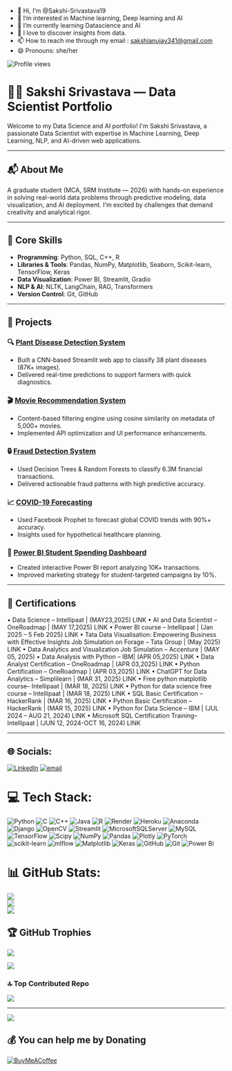 - 👋 Hi, I’m @Sakshi-Srivastava19
- 👀 I’m interested in Machine learning, Deep learning and AI
- 🌱 I’m currently learning Datascience and AI
- 💞️  I love to discover insights from data.
- 📫 How to reach me through my email : sakshianujay341@gmail.com
- 😄 Pronouns: she/her

![Profile views](https://komarev.com/ghpvc/?username=Sakshi-Srivastava19&label=Profile%20views&color=0e75b6&style=flat)

# 👩‍💻 Sakshi Srivastava — Data Scientist Portfolio

Welcome to my Data Science and AI portfolio! I'm Sakshi Srivastava, a passionate Data Scientist with expertise in Machine Learning, Deep Learning, NLP, and AI-driven web applications.

---

## 📬 About Me

A graduate student (MCA, SRM Institute — 2026) with hands-on experience in solving real-world data problems through predictive modeling, data visualization, and AI deployment. I'm excited by challenges that demand creativity and analytical rigor.

---

## 🧠 Core Skills

* **Programming**: Python, SQL, C++, R
* **Libraries & Tools**: Pandas, NumPy, Matplotlib, Seaborn, Scikit-learn, TensorFlow, Keras
* **Data Visualization**: Power BI, Streamlit, Gradio
* **NLP & AI**: NLTK, LangChain, RAG, Transformers
* **Version Control**: Git, GitHub

---

## 🚀 Projects

### 🔍 [Plant Disease Detection System](https://github.com/Sakshi-Srivastava19/PLANT-DISEASE-PREDICTION)

* Built a CNN-based Streamlit web app to classify 38 plant diseases (87K+ images).
* Delivered real-time predictions to support farmers with quick diagnostics.

### 🎬 [Movie Recommendation System](https://github.com/Sakshi-Srivastava19/MOVIE_RECOMMENDATION-SYSTEM-TMDB-)

* Content-based filtering engine using cosine similarity on metadata of 5,000+ movies.
* Implemented API optimization and UI performance enhancements.

### 🔒 [Fraud Detection System](https://github.com/Sakshi-Srivastava19/Fraud-Detection-System)

* Used Decision Trees & Random Forests to classify 6.3M financial transactions.
* Delivered actionable fraud patterns with high predictive accuracy.

### 📈 [COVID-19 Forecasting](https://github.com/Sakshi-Srivastava19/COVID_19-CAPSTONE-PROJECT-)

* Used Facebook Prophet to forecast global COVID trends with 90%+ accuracy.
* Insights used for hypothetical healthcare planning.

### 💸 [Power BI Student Spending Dashboard](https://github.com/Sakshi-Srivastava19/capstone_project1-PowerBI-/blob/main/Project-1.pdf)

* Created interactive Power BI report analyzing 10K+ transactions.
* Improved marketing strategy for student-targeted campaigns by 10%.

---

## 🧾 Certifications

•	Data Science – Intellipaat | (MAY23,2025) LINK
•	AI and Data Scientist – OneRoadmap | (MAY 17,2025) LINK
•	Power BI course – Intellipaat | (Jan 2025 – 5 Feb 2025) LINK
•	Tata Data Visualisation: Empowering Business with Effective Insights Job Simulation on Forage – Tata Group | (May 2025) LINK
•	Data Analytics and Visualization Job Simulation – Accenture | (MAY 05, 2025) 
•	Data Analysis with Python – IBM| (APR 05,2025) LINK
•	Data Analyst Certification – OneRoadmap | (APR 03,2025) LINK
•	Python Certification – OneRoadmap | (APR 03,2025) LINK
•	ChatGPT for Data Analytics – Simplilearn | (MAR 31, 2025) LINK
•	Free python matplotlib course– Intellipaat | (MAR 18, 2025) LINK
•	Python for data science free course – Intellipaat | (MAR 18, 2025) LINK
•	SQL Basic Certification – HackerRank | (MAR 16, 2025) LINK
•	Python Basic Certification – HackerRank | (MAR 15, 2025) LINK
•	Python for Data Science – IBM | (JUL 2024 – AUG 21, 2024) LINK
•	Microsoft SQL Certification Training– Intellipaat | (JUN 12, 2024-OCT 16, 2024) LINK

---
## 🌐 Socials:
[![LinkedIn](https://img.shields.io/badge/LinkedIn-%230077B5.svg?logo=linkedin&logoColor=white)](https://linkedin.com/in/https://www.linkedin.com/in/sakshi-srivastava-59a3b3313) [![email](https://img.shields.io/badge/Email-D14836?logo=gmail&logoColor=white)](mailto:sakshianujay341@gmail.com) 

# 💻 Tech Stack:
![Python](https://img.shields.io/badge/python-3670A0?style=plastic&logo=python&logoColor=ffdd54) ![C](https://img.shields.io/badge/c-%2300599C.svg?style=plastic&logo=c&logoColor=white) ![C++](https://img.shields.io/badge/c++-%2300599C.svg?style=plastic&logo=c%2B%2B&logoColor=white) ![Java](https://img.shields.io/badge/java-%23ED8B00.svg?style=plastic&logo=openjdk&logoColor=white) ![R](https://img.shields.io/badge/r-%23276DC3.svg?style=plastic&logo=r&logoColor=white) ![Render](https://img.shields.io/badge/Render-%46E3B7.svg?style=plastic&logo=render&logoColor=white) ![Heroku](https://img.shields.io/badge/heroku-%23430098.svg?style=plastic&logo=heroku&logoColor=white) ![Anaconda](https://img.shields.io/badge/Anaconda-%2344A833.svg?style=plastic&logo=anaconda&logoColor=white) ![Django](https://img.shields.io/badge/django-%23092E20.svg?style=plastic&logo=django&logoColor=white) ![OpenCV](https://img.shields.io/badge/opencv-%23white.svg?style=plastic&logo=opencv&logoColor=white) ![Streamlit](https://img.shields.io/badge/Streamlit-%23FE4B4B.svg?style=plastic&logo=streamlit&logoColor=white) ![MicrosoftSQLServer](https://img.shields.io/badge/Microsoft%20SQL%20Server-CC2927?style=plastic&logo=microsoft%20sql%20server&logoColor=white) ![MySQL](https://img.shields.io/badge/mysql-4479A1.svg?style=plastic&logo=mysql&logoColor=white) ![TensorFlow](https://img.shields.io/badge/TensorFlow-%23FF6F00.svg?style=plastic&logo=TensorFlow&logoColor=white) ![Scipy](https://img.shields.io/badge/SciPy-%230C55A5.svg?style=plastic&logo=scipy&logoColor=%white) ![NumPy](https://img.shields.io/badge/numpy-%23013243.svg?style=plastic&logo=numpy&logoColor=white) ![Pandas](https://img.shields.io/badge/pandas-%23150458.svg?style=plastic&logo=pandas&logoColor=white) ![Plotly](https://img.shields.io/badge/Plotly-%233F4F75.svg?style=plastic&logo=plotly&logoColor=white) ![PyTorch](https://img.shields.io/badge/PyTorch-%23EE4C2C.svg?style=plastic&logo=PyTorch&logoColor=white) ![scikit-learn](https://img.shields.io/badge/scikit--learn-%23F7931E.svg?style=plastic&logo=scikit-learn&logoColor=white) ![mlflow](https://img.shields.io/badge/mlflow-%23d9ead3.svg?style=plastic&logo=numpy&logoColor=blue) ![Matplotlib](https://img.shields.io/badge/Matplotlib-%23ffffff.svg?style=plastic&logo=Matplotlib&logoColor=black) ![Keras](https://img.shields.io/badge/Keras-%23D00000.svg?style=plastic&logo=Keras&logoColor=white) ![GitHub](https://img.shields.io/badge/github-%23121011.svg?style=plastic&logo=github&logoColor=white) ![Git](https://img.shields.io/badge/git-%23F05033.svg?style=plastic&logo=git&logoColor=white) ![Power Bi](https://img.shields.io/badge/power_bi-F2C811?style=plastic&logo=powerbi&logoColor=black)
# 📊 GitHub Stats:
![](https://github-readme-stats.vercel.app/api?username=Sakshi-Srivastava19&theme=merko&hide_border=false&include_all_commits=false&count_private=false)<br/>
![](https://nirzak-streak-stats.vercel.app/?user=Sakshi-Srivastava19&theme=merko&hide_border=false)<br/>
![](https://github-readme-stats.vercel.app/api/top-langs/?username=Sakshi-Srivastava19&theme=merko&hide_border=false&include_all_commits=false&count_private=false&layout=compact)

## 🏆 GitHub Trophies
![](https://github-profile-trophy.vercel.app/?username=Sakshi-Srivastava19&theme=radical&no-frame=true&no-bg=false&margin-w=4)


![](https://quotes-github-readme.vercel.app/api?type=horizontal&theme=gruvbox)

### 🔝 Top Contributed Repo
![](https://github-contributor-stats.vercel.app/api?username=Sakshi-Srivastava19&limit=5&theme=dark&combine_all_yearly_contributions=true)

---
[![](https://visitcount.itsvg.in/api?id=Sakshi-Srivastava19&icon=7&color=4)](https://visitcount.itsvg.in)

  ## 💰 You can help me by Donating
  [![BuyMeACoffee](https://img.shields.io/badge/Buy%20Me%20a%20Coffee-ffdd00?style=for-the-badge&logo=buy-me-a-coffee&logoColor=black)](https://buymeacoffee.com/Sakshi-Srivastava19) 

  
<!-- Proudly created with GPRM ( https://gprm.itsvg.in ) -->
  

<!---
Sakshi-Srivastava19/Sakshi-Srivastava19 is a ✨ special ✨ repository because its `README.md` (this file) appears on your GitHub profile.
You can click the Preview link to take a look at your changes.
--->
